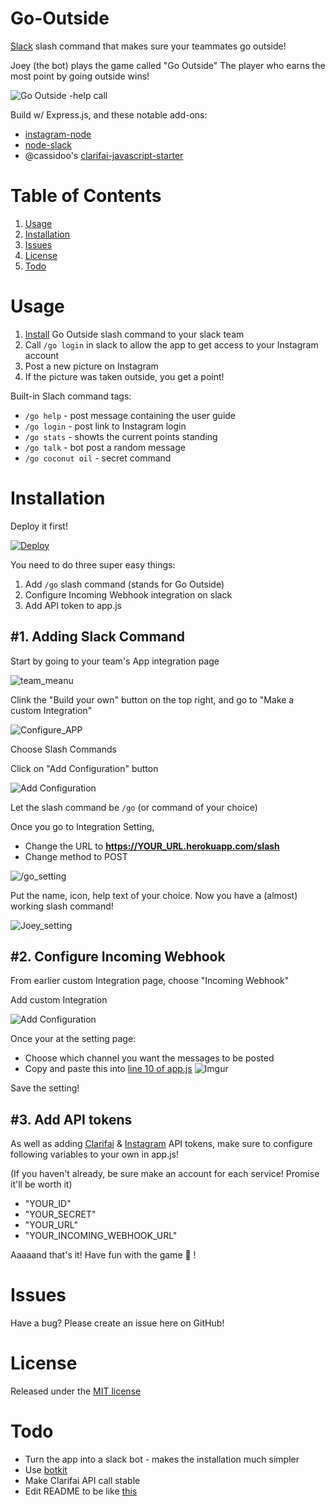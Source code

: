 # Go-Outside
[Slack](slack.com) slash command that makes sure your teammates go outside!

Joey (the bot) plays the game called "Go Outside"
The player who earns the most point by going outside wins!

![Go Outside -help call](https://i.imgur.com/6W5xHzW.png)

Build w/ Express.js, and these notable add-ons:

* [instagram-node](https://www.npmjs.com/package/instagram-node)
* [node-slack](https://www.npmjs.com/package/node-slack)
* @cassidoo's [clarifai-javascript-starter](https://github.com/cassidoo/clarifai-javascript-starter)

# Table of Contents
1. [Usage](#usage)
2. [Installation](#installation)
3. [Issues](#issues)
4. [License](#license)
5. [Todo](#todo)


# Usage

1. [Install](#Installation) Go Outside slash command to your slack team
2.  Call ```/go login```  in slack to allow the app to get access to your Instagram account
3. Post a new picture on Instagram
4. If the picture was taken outside, you get a point!

Built-in Slach command tags:

*  ```/go help``` - post message containing the user guide
*  ```/go login``` - post link to Instagram login
*  ```/go stats``` - showts the current points standing
*  ```/go talk``` - bot post a random message
*  ```/go coconut oil``` - secret command

# Installation

Deploy it first!


[![Deploy](https://www.herokucdn.com/deploy/button.svg)](hhttps://heroku.com/deploy?template=https://github.com/jumbosushi/Go-Outside)

You need to do three super easy things:

1. Add  ```/go``` slash command (stands for Go Outside)
2. Configure Incoming Webhook integration on slack
3. Add API token to app.js

## #1. Adding Slack Command

Start by going to your team's App integration page

![team_meanu](https://i.imgur.com/9sbP3DT.png)

Clink the "Build your own" button on the top right, and go to "Make a custom Integration"


![Configure_APP](http://i.imgur.com/4xSt8S9.png)

Choose Slash Commands

Click on "Add Configuration" button


![Add Configuration](http://i.imgur.com/mwPIcge.png)

Let the slash command be ```/go``` (or command of your choice)

Once you go to Integration Setting,

* Change the URL to **https://YOUR_URL.herokuapp.com/slash**
* Change method to POST

![/go_setting](http://i.imgur.com/aVqUJha.png)

Put the name, icon, help text of your choice.
Now you have a (almost) working slash command!

![Joey_setting](http://i.imgur.com/um0CtBc.png)


## #2. Configure Incoming Webhook

From earlier custom Integration page, choose "Incoming Webhook"

Add custom Integration


![Add Configuration](http://i.imgur.com/mwPIcge.png)

Once your at the setting page:

* Choose which channel you want the messages to be posted
* Copy and paste this into [line 10 of app.js](https://github.com/jumbosushi/Go-Outside/blob/master/app.js#L10)
![Imgur](http://i.imgur.com/icyaGkE.png)

Save the setting!

## #3. Add API tokens
As well as adding [Clarifai](https://developer.clarifai.com/) & [Instagram](https://www.instagram.com/developer/) API tokens, make sure to configure following variables to your own in app.js!

(If you haven't already, be sure make an account for each service! Promise it'll be worth it)

- "YOUR_ID"
- "YOUR_SECRET"
- "YOUR_URL"
- "YOUR_INCOMING_WEBHOOK_URL"


Aaaaand that's it! Have fun with the game :rocket: !

# Issues
Have a bug? Please create an issue here on GitHub!

# License
Released under the [MIT license](https://github.com/jumbosushi/Go-Outside/blob/master/LICENSE.md)

# Todo
* Turn the app into a slack bot - makes the installation much simpler
* Use [botkit](https://github.com/howdyai/botkit)
* Make Clarifai API call stable
* Edit README to be like [this](https://github.com/CharlieHess/slack-poker-bot)
